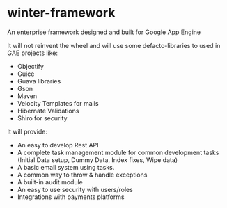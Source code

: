 winter-framework
================

An enterprise framework designed and built for Google App Engine

It will not reinvent the wheel and will use some defacto-libraries to used in GAE projects like:
* Objectify
* Guice
* Guava libraries
* Gson
* Maven
* Velocity Templates for mails
* Hibernate Validations
* Shiro for security

It will provide:
* An easy to develop Rest API 
* A complete task management module for common development tasks (Initial Data setup, Dummy Data, Index fixes, Wipe data)
* A basic email system using tasks. 
* A common way to throw & handle exceptions
* A built-in audit module
* An easy to use security with users/roles 
* Integrations with payments platforms


